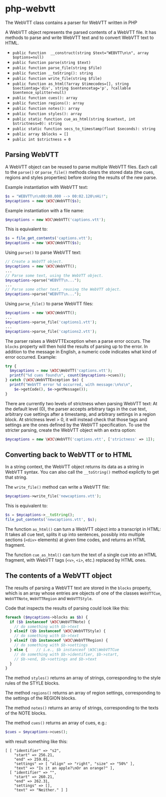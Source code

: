 # php-webvtt
The WebVTT class contains a parser for WebVTT written in PHP

A WebVTT object represents the parsed contents of a WebVTT file. It
has methods to parse and write WebVTT text and to convert WebVTT text
to HTML.

* `public function	__construct(string $text="WEBVTT\n\n", array $options=null)`
* `public function parse(string $text)`
* `public function parse_file(string $file)`
* `public function __toString(): string`
* `public function write_file(string $file)`
* `public function as_html(?array $timecodes=[], string $sectiontag='div', string $sentencetag='p', ?callable $sentence_splitter=null)`
* `public function cues(): array`
* `public function regions(): array`
* `public function notes(): array`
* `public function styles(): array`
* `public static function cue_as_html(string $cuetext, int $strictness=0): string`
* `public static function secs_to_timestamp(float $seconds): string`
* `public array $blocks = []`
* `public int $strictness = 0`

## Parsing WebVTT

A WebVTT object can be reused to parse multiple WebVTT files. Each
call to the `parse()` or `parse_file()` methods clears the
stored data (the cues, regions and styles properties) before storing
the results of the new parse.

Example instantiation with WebVTT text:

``` php
$s = "WEBVTT\n\n00:00.000 --> 00:02.120\nHi!";
$mycaptions = new \W3C\WebVTT($s);
```

Example instantiation with a file name:

``` php
$mycaptions = new W3C\WebVTT('captions.vtt');
```

This is equivalent to:

``` php
$s = file_get_contents('captions.vtt');
$mycaptions = new \W3C\WebVTT($s);
```

Using `parse()` to parse WebVTT text:

``` php
// Create a WebVTT object.
$mycaptions = new \W3C\WebVTT();
...
// Parse some text, using the WebVTT object.
$mycaptions->parse("WEBVTT\n...");
...
// Parse some other text, reusing the WebVTT object.
$mycaptions->parse("WEBVTT\n...");
```

Using `parse_file()` to parse WebVTT files:

``` php
$mycaptions = new \W3C\WebVTT();
...
$mycaptions->parse_file('captions1.vtt');
...
$mycaptions->parse_file('captions2.vtt');
```

The parser raises a WebVTTException when a parse error occurs. The
`blocks` property will then hold the results of parsing up to the
error. In addition to the message in English, a numeric code
indicates what kind of error occurred. Example:

``` php
try {
  $mycaptions = new \W3C\WebVTT('captions.vtt');
  printf("%d cues found\n", count($mycaptions->cues));
} catch (\W3C\WebVTTException $e) {
  printf("WebVTT error %d occurred, with message:\n%s\n",
    $e->getCode(), $e->getMessage());
}
```

There are currently two levels of strictness when parsing WebVTT
text: At the default level (0), the parser accepts arbitrary tags in
the cue text, arbitrary cue settings after a timestamp, and
arbitrary settings in a region block. At strictness level > 0, it
will instead check that those tags and settings are the ones
defined by the WebVTT specification. To use the stricter parsing,
create the WebVTT object with an extra option:

``` php
$mycaptions = new \W3C\WebVTT('captions.vtt', ['strictness' => 1]);
```

## Converting back to WebVTT or to HTML

In a string context, the WebVTT object returns its data as a string in
WebVTT syntax. You can also call the `__toString()` method
explictly to get that string.

The `write_file()` method can write a WebVTT file:

``` php
$mycaptions->write_file('newcaptions.vtt');
```

This is equivalent to:

``` php
$s = $mycaptions->__toString();
file_put_contents('newcaptions.vtt', $s);
```

The function `as_html()` can turn a WebVTT object into a transcript
in HTML: It takes all cue text, splits it up into sentences,
possibly into multiple sections (`<div>` elements) at given time
codes, and returns an HTML fragment.

The function `cue_as_html()` can turn the text of a single cue
into an HTML fragment, with WebVTT tags (`<v>`, `<i>`, etc.)
replaced by HTML ones.

## The contents of a WebVTT object

The results of parsing a WebVTT text are stored in the `blocks` property,
which is an array whose entries are objects of one of the classes
`WebVTTCue`, `WebVTTNote`, `WebVTTRegion` and `WebVTTStyle`.

Code that inspects the results of parsing could look like this:

``` php
foreach ($mycaptions->blocks as $b) {
  if ($b instanceof \W3C\WebVTTNote) {
    // do something with $b->text
  } elseif ($b instanceof \W3C\WebVTTStyle) {
    // do something with $b->text
  } elseif ($b instanceof \W3C\WebVTTRegion) {
    // do something with $b->settings
  } else {    // i.e., $b instanceof \W3C\WebVTTCue
    // do something with $b->identifier, $b->start,
    // $b->end, $b->settings and $b->text
  }
}
```

The method `styles()` returns an array of strings, corresponding
to the style rules of the STYLE blocks.

The method `regions()` returns an array of region settings,
corresponding to the settings of the REGION blocks.

The method `notes()` returns an array of strings, corresponding
to the texts of the NOTE blocks.

The method `cues()` returns an array of cues, e.g.:

``` php
$cues = $mycaptions->cues();
```

with result something like this:

```
[ [ "identifier" => "s2",
    "start" => 256.21,
    "end" => 259.01,
    "settings" => [ "align" => "right", "size" => "50%" ],
    "text" => "Is it an apple?\nOr an orange?" ],
  [ "identifier" => "",
    "start" => 260.21,
    "end" => 262.31,
    "settings" => [],
    "text" => "Neither." ] ]
```
